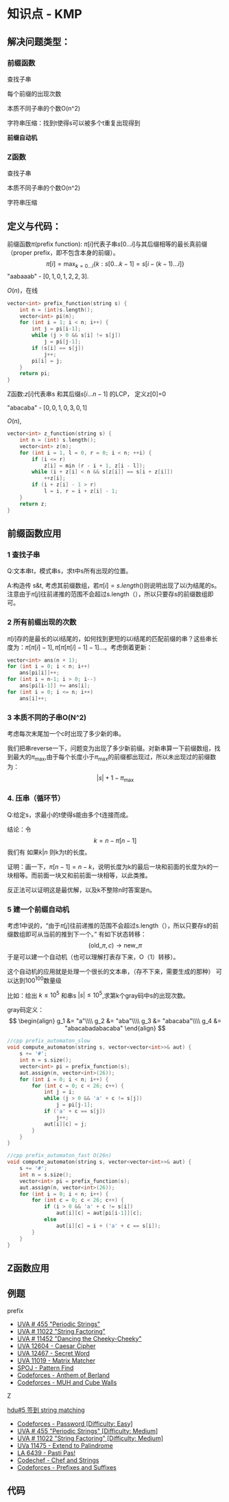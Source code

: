 # 知识点 - KMP



## 解决问题类型：

### 前缀函数

查找子串

每个前缀的出现次数

本质不同子串的个数O(n^2)

字符串压缩：找到t使得s可以被多个t重复出现得到

**前缀自动机**

### Z函数

查找子串

本质不同子串的个数O(n^2)

字符串压缩

## 定义与代码：

前缀函数$\pi$(prefix function): $\pi[i]$代表子串$s[0 \dots i]$与其后缀相等的最长真前缀（proper prefix，即不包含本身的前缀）。
$$
\pi[i] = \max_ {k = 0 \dots i} \{k : s[0 \dots k-1] = s[i-(k-1) \dots i] \}
$$
"aabaaab" - $[0, 1, 0, 1, 2, 2, 3]$.

$O(n)$，在线

```cpp
vector<int> prefix_function(string s) {
    int n = (int)s.length();
    vector<int> pi(n);
    for (int i = 1; i < n; i++) {
        int j = pi[i-1];
        while (j > 0 && s[i] != s[j])
            j = pi[j-1];
        if (s[i] == s[j])
            j++;
        pi[i] = j;
    }
    return pi;
}
```

Z函数:$z[i]$代表串s 和其后缀$s[i...n-1]$ 的LCP， 定义z[0]=0

"abacaba" - $[0, 0, 1, 0, 3, 0, 1]$

$O(n)$,

```cpp
vector<int> z_function(string s) {
	int n = (int) s.length();
	vector<int> z(n);
	for (int i = 1, l = 0, r = 0; i < n; ++i) {
		if (i <= r)
			z[i] = min (r - i + 1, z[i - l]);
		while (i + z[i] < n && s[z[i]] == s[i + z[i]])
			++z[i];
		if (i + z[i] - 1 > r)
			l = i, r = i + z[i] - 1;
	}
	return z;
}
```

## 前缀函数应用

### 1 查找子串

Q:文本串t，模式串s，求t中s所有出现的位置。

A:构造传 s&t, 考虑其前缀数组，若$\pi[i]=s.length()$则说明出现了以i为结尾的s。注意由于$\pi[j]$往前递推的范围不会超过s.length（），所以只要存s的前缀数组即可。

### 2 所有前缀出现的次数

$\pi[i]$存的是最长的以i结尾的，如何找到更短的以i结尾的匹配前缀的串？这些串长度为：$\pi[\pi[i] - 1], \pi[\pi[\pi[i] - 1] - 1]...$。考虑倒着更新：

```cpp
vector<int> ans(n + 1);
for (int i = 0; i < n; i++)
    ans[pi[i]]++;
for (int i = n-1; i > 0; i--)
    ans[pi[i-1]] += ans[i];
for (int i = 0; i <= n; i++)
    ans[i]++;
```

### 3 本质不同的子串O(N^2)

考虑每次末尾加一个c时出现了多少新的串。

我们把串reverse一下，问题变为出现了多少新前缀。对新串算一下前缀数组，找到最大的$\pi_{\text{max}}$,由于每个长度小于$\pi_{\text{max}}$的前缀都出现过，所以未出现过的前缀数为：
$$
|s| + 1 - \pi_{\text{max}}
$$

### 4. 压串（循环节）

Q:给定s，求最小的t使得s能由多个t连接而成。

结论：令
$$
k = n - \pi[n - 1]
$$
我们有 如果$k|n$ 则k为t的长度。

证明：画一下，$\pi[n-1]=n-k$，说明长度为k的最后一块和前面的长度为k的一块相等。而前面一块又和前前面一块相等，以此类推。

反正法可以证明这是最优解，以及k不整除n时答案是n。

### 5 建一个前缀自动机

考虑1中说的，“由于$\pi[j]$往前递推的范围不会超过s.length（），所以只要存s的前缀数组即可从当前的推到下一个。” 有如下状态转移：
$$
(\text{old}\_\pi, c) \rightarrow \text{new}\_\pi
$$
于是可以建一个自动机（也可以理解打表存下来，O（1）转移）。

这个自动机的应用就是处理一个很长的文本串，（存不下来，需要生成的那种） 可以达到$100^{100}$数量级

比如：给出 $k \le 10^5$ 和串s $|s|\le 10^5$,求第k个gray码中s的出现次数。

gray码定义：
$$
\begin{align}
g_1 &= "a"\\\\
g_2 &= "aba"\\\\
g_3 &= "abacaba"\\\\
g_4 &= "abacabadabacaba"
\end{align}
$$


```cpp
//cpp prefix_automaton_slow
void compute_automaton(string s, vector<vector<int>>& aut) {
    s += '#';
    int n = s.size();
    vector<int> pi = prefix_function(s);
    aut.assign(n, vector<int>(26));
    for (int i = 0; i < n; i++) {
        for (int c = 0; c < 26; c++) {
            int j = i;
            while (j > 0 && 'a' + c != s[j])
                j = pi[j-1];
            if ('a' + c == s[j])
                j++;
            aut[i][c] = j;
        }
    }
}

//cpp prefix_automaton_fast O(26n)
void compute_automaton(string s, vector<vector<int>>& aut) {
    s += '#';
    int n = s.size();
    vector<int> pi = prefix_function(s);
    aut.assign(n, vector<int>(26));
    for (int i = 0; i < n; i++) {
        for (int c = 0; c < 26; c++) {
            if (i > 0 && 'a' + c != s[i])
                aut[i][c] = aut[pi[i-1]][c];
            else
                aut[i][c] = i + ('a' + c == s[i]);
        }
    }
}
```



## Z函数应用



## 例题

prefix 

- [UVA # 455 "Periodic Strings"](http://uva.onlinejudge.org/index.php?option=onlinejudge&page=show_problem&problem=396)
- [UVA # 11022 "String Factoring"](http://uva.onlinejudge.org/index.php?option=onlinejudge&page=show_problem&problem=1963)
- [UVA # 11452 "Dancing the Cheeky-Cheeky"](http://uva.onlinejudge.org/index.php?option=onlinejudge&page=show_problem&problem=2447)
- [UVA 12604 - Caesar Cipher](https://uva.onlinejudge.org/index.php?option=com_onlinejudge&Itemid=8&page=show_problem&problem=4282)
- [UVA 12467 - Secret Word](https://uva.onlinejudge.org/index.php?option=com_onlinejudge&Itemid=8&page=show_problem&problem=3911)
- [UVA 11019 - Matrix Matcher](https://uva.onlinejudge.org/index.php?option=onlinejudge&page=show_problem&problem=1960)
- [SPOJ - Pattern Find](http://www.spoj.com/problems/NAJPF/)
- [Codeforces - Anthem of Berland](http://codeforces.com/contest/808/problem/G)
- [Codeforces - MUH and Cube Walls](http://codeforces.com/problemset/problem/471/D)

Z

[hdu#5 签到 string matching](http://acm.hdu.edu.cn/showproblem.php?pid=6629)

- [Codeforces - Password [Difficulty: Easy]](http://codeforces.com/problemset/problem/126/B)
- [UVA # 455 "Periodic Strings" [Difficulty: Medium]](http://uva.onlinejudge.org/index.php?option=onlinejudge&page=show_problem&problem=396)
- [UVA # 11022 "String Factoring" [Difficulty: Medium]](http://uva.onlinejudge.org/index.php?option=onlinejudge&page=show_problem&problem=1963)
- [UVa 11475 - Extend to Palindrome](http://uva.onlinejudge.org/index.php?option=com_onlinejudge&Itemid=8&category=24&page=show_problem&problem=2470)
- [LA 6439 - Pasti Pas!](https://icpcarchive.ecs.baylor.edu/index.php?option=com_onlinejudge&Itemid=8&category=588&page=show_problem&problem=4450)
- [Codechef - Chef and Strings](https://www.codechef.com/problems/CHSTR)
- [Codeforces - Prefixes and Suffixes](http://codeforces.com/problemset/problem/432/D)

## 代码

